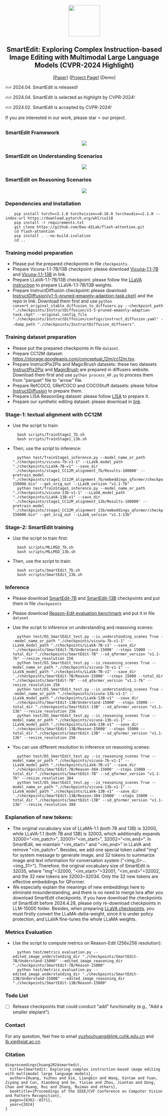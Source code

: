<!-- ## <div align="center"><b>PhotoMaker</b></div> -->
<p align="center"> <img src="https://yuzhou914.github.io/SmartEdit/assets/Logo.jpg" height=100> </p>
<div align="center">
  
## SmartEdit: Exploring Complex Instruction-based Image Editing with Multimodal Large Language Models (CVPR-2024 Highlight)
[[Paper](https://arxiv.org/abs/2312.06739)]
[[Project Page](https://yuzhou914.github.io/SmartEdit/)]
[Demo] <be>
</div>

🔥🔥 2024.04. SmartEdit is released!

🔥🔥 2024.04. SmartEdit is selected as highlight by CVPR-2024!

🔥🔥 2024.02. SmartEdit is accepted by CVPR-2024!

If you are interested in our work, please star ⭐ our project. 
<br>

### SmartEdit Framework
<p align="center">
  <img src="https://yuzhou914.github.io/SmartEdit/assets/2-SmartEdit.jpg">
</p>


### SmartEdit on Understanding Scenarios
<p align="center">
  <img src="https://yuzhou914.github.io/SmartEdit/assets/3-Understanding.jpg">
</p>

### SmartEdit on Reasoning Scenarios
<p align="center">
  <img src="https://yuzhou914.github.io/SmartEdit/assets/4-Reasoning.jpg">
</p>


### Dependencies and Installation
        pip install torch==2.1.0 torchvision==0.16.0 torchaudio==2.1.0 --index-url https://download.pytorch.org/whl/cu118
        pip install -r requirements.txt 
        git clone https://github.com/Dao-AILab/flash-attention.git
        cd flash-attention
        pip install . --no-build-isolation
        cd ..

### Training model preparation
- Please put the prepared checkpoints in file `checkpoints`.
- Prepare Vicuna-1.1-7B/13B checkpoint: please download [Vicuna-1.1-7B](https://huggingface.co/lmsys/vicuna-7b-v1.1) and [Vicuna-1.1-13B](https://huggingface.co/lmsys/vicuna-13b-v1.1) in link.
- Prepare LLaVA-1.1-7B/13B checkpoint: please follow the [LLaVA instruction](https://github.com/haotian-liu/LLaVA/blob/main/docs/MODEL_ZOO.md) to prepare LLaVA-1.1-7B/13B weights.
- Prepare InstructDiffusion checkpoint: please download [InstructDiffusion(v1-5-pruned-emaonly-adaption-task.ckpt)](https://github.com/cientgu/InstructDiffusion/tree/main) and the repo in link. Download them first and use `python convert_original_stable_diffusion_to_diffusers.py --checkpoint_path "./checkpoints/InstructDiffusion/v1-5-pruned-emaonly-adaption-task.ckpt" --original_config_file "./checkpoints/InstructDiffusion/configs/instruct_diffusion.yaml" --dump_path "./checkpoints/InstructDiffusion_diffusers"`.

### Training dataset preparation
- Please put the prepared checkpoints in file `dataset`.
- Prepare CC12M dataset: https://storage.googleapis.com/conceptual_12m/cc12m.tsv.
- Prepare InstructPix2Pix and MagicBrush datasets: these two datasets [InstructPix2Pix](https://huggingface.co/datasets/timbrooks/instructpix2pix-clip-filtered) and [MagicBrush](https://huggingface.co/datasets/osunlp/MagicBrush) are prepared in diffusers website. Download them first and use `python process_HF.py` to process them from "parquet" file to "arrow" file.
- Prepare RefCOCO, GRefCOCO and COCOStuff datasets: please follow [InstructDiffusion](https://github.com/cientgu/InstructDiffusion/tree/main/dataset) to prepare them.
- Prepare LISA ReasonSeg dataset: please follow [LISA](https://github.com/dvlab-research/LISA#dataset) to prepare it.
- Prepare our synthetic editing dataset: please download in [link](https://drive.google.com/drive/folders/1SMkQe1U9av4YNML5wqOLN7crLiNs0aTF).

### Stage-1: textual alignment with CC12M
- Use the script to train:

        bash scripts/TrainStage1_7b.sh
        bash scripts/TrainStage1_13b.sh
- Then, use the script to inference:

        python test/TrainStage1_inference.py --model_name_or_path "./checkpoints/vicuna-7b-v1-1" --LLaVA_model_path "./checkpoints/LLaVA-7B-v1" --save_dir './checkpoints/stage1_CC12M_alignment_7b/Results-100000' --pretrain_model "./checkpoints/stage1_CC12M_alignment_7b/embeddings_qformer/checkpoint-150000.bin" --get_orig_out --LLaVA_version "v1.1-7b"
        python test/TrainStage1_inference.py --model_name_or_path "./checkpoints/vicuna-13b-v1-1" --LLaVA_model_path "./checkpoints/LLaVA-13B-v1" --save_dir './checkpoints/stage1_CC12M_alignment_13b/Results-100000' --pretrain_model "./checkpoints/stage1_CC12M_alignment_13b/embeddings_qformer/checkpoint-150000.bin" --get_orig_out --LLaVA_version "v1.1-13b"

### Stage-2: SmartEdit training
- Use the script to train first:

        bash scripts/MLLMSD_7b.sh
        bash scripts/MLLMSD_13b.sh
- Then, use the script to train:

        bash scripts/SmartEdit_7b.sh
        bash scripts/SmartEdit_13b.sh

### Inference
- Please download [SmartEdit-7B](https://huggingface.co/TencentARC/SmartEdit-7B) and [SmartEdit-13B](https://huggingface.co/TencentARC/SmartEdit-13B) checkpoints and put them in file `checkpoints`
- Please download [Reason-Edit evaluation benchmark](https://drive.google.com/drive/folders/1QGmye23P3vzBBXjVj2BuE7K3n8gaWbyQ) and put it in file `dataset`

- Use the script to inference on understanding and reasoning scenes:

        python test/DS_SmartEdit_test.py --is_understanding_scenes True --model_name_or_path "./checkpoints/vicuna-7b-v1-1" --LLaVA_model_path "./checkpoints/LLaVA-7B-v1" --save_dir './checkpoints/SmartEdit-7B/Understand-15000' --steps 15000 --total_dir "./checkpoints/SmartEdit-7B" --sd_qformer_version "v1.1-7b" --resize_resolution 256
        python test/DS_SmartEdit_test.py --is_reasoning_scenes True --model_name_or_path "./checkpoints/vicuna-7b-v1-1" --LLaVA_model_path "./checkpoints/LLaVA-7B-v1" --save_dir './checkpoints/SmartEdit-7B/Reason-15000' --steps 15000 --total_dir "./checkpoints/SmartEdit-7B" --sd_qformer_version "v1.1-7b" --resize_resolution 256
        python test/DS_SmartEdit_test.py --is_understanding_scenes True --model_name_or_path "./checkpoints/vicuna-13b-v1-1" --LLaVA_model_path "./checkpoints/LLaVA-13B-v1" --save_dir './checkpoints/SmartEdit-13B/Understand-15000' --steps 15000 --total_dir "./checkpoints/SmartEdit-13B" --sd_qformer_version "v1.1-13b" --resize_resolution 256
        python test/DS_SmartEdit_test.py --is_reasoning_scenes True --model_name_or_path "./checkpoints/vicuna-13b-v1-1" --LLaVA_model_path "./checkpoints/LLaVA-13B-v1" --save_dir './checkpoints/SmartEdit-13B/Reason-15000' --steps 15000 --total_dir "./checkpoints/SmartEdit-13B" --sd_qformer_version "v1.1-13b" --resize_resolution 256
- You can use different resolution to inference on reasoning scenes:

        python test/DS_SmartEdit_test.py --is_reasoning_scenes True --model_name_or_path "./checkpoints/vicuna-7b-v1-1" --LLaVA_model_path "./checkpoints/LLaVA-7B-v1" --save_dir './checkpoints/SmartEdit-7B/Reason-384-15000' --steps 15000 --total_dir "./checkpoints/SmartEdit-7B" --sd_qformer_version "v1.1-7b" --resize_resolution 384
        python test/DS_SmartEdit_test.py --is_reasoning_scenes True --model_name_or_path "./checkpoints/vicuna-13b-v1-1" --LLaVA_model_path "./checkpoints/LLaVA-13B-v1" --save_dir './checkpoints/SmartEdit-13B/Reason-384-15000' --steps 15000 --total_dir "./checkpoints/SmartEdit-13B" --sd_qformer_version "v1.1-13b" --resize_resolution 384

### Explanation of new tokens:
- The original vocabulary size of LLaMA-1.1 (both 7B and 13B) is 32000, while LLaVA-1.1 (both 7B and 13B) is 32003, which additionally expands 32000="<im_patch>", 32001="<im_start>", 32002="<im_end>". In SmartEdit, we maintain "<im_start>" and "<im_end>" in LLaVA and remove "<im_patch>". Besides, we add one special token called "img" for system message to generate image, and 32 tokens to summarize image and text information for conversation system ("<img_0>...<img_31>"). Therefore, the original vocabulary size of SmartEdit is 32035, where "img"=32000, "<im_start>"=32001, "<im_end>"=32002, and the 32 new tokens are 32003~32034. Only the 32 new tokens are effective embeddings for QFormer.
- We especially explain the meanings of new embeddings here to eliminate misunderstanding, and there is no need to merge lora after you download SmartEdit checkpoints. If you have download the checkpoints of SmartEdit before 2024.4.28, please only re-download checkpoints in LLM-15000 folder. Besides, when preparing [LLaVA checkpoints](https://github.com/haotian-liu/LLaVA/blob/main/docs/MODEL_ZOO.md), you must firstly convert the LLaMA-delta-weight, since it is under policy protection, and LLaVA fine-tunes the whole LLaMA weights.

### Metrics Evaluation
- Use the script to compute metrics on Reason-Edit (256x256 resolution):
 
        python test/metrics_evaluation.py --edited_image_understanding_dir "./checkpoints/SmartEdit-7B/Understand-15000" --edited_image_reasoning_dir "./checkpoints/SmartEdit-7B/Reason-15000"
        python test/metrics_evaluation.py --edited_image_understanding_dir "./checkpoints/SmartEdit-13B/Understand-15000" --edited_image_reasoning_dir "./checkpoints/SmartEdit-13B/Reason-15000"

### Todo List
- [ ] Release checkpoints that could conduct "add" functionality (e.g., "Add a smaller eleplant").

### Contact
For any question, feel free to email yuzhouhuang@link.cuhk.edu.cn and lb.xie@siat.ac.cn

### Citation	
```
@inproceedings{huang2024smartedit,
  title={Smartedit: Exploring complex instruction-based image editing with multimodal large language models},
  author={Huang, Yuzhou and Xie, Liangbin and Wang, Xintao and Yuan, Ziyang and Cun, Xiaodong and Ge, Yixiao and Zhou, Jiantao and Dong, Chao and Huang, Rui and Zhang, Ruimao and others},
  booktitle={Proceedings of the IEEE/CVF Conference on Computer Vision and Pattern Recognition},
  pages={8362--8371},
  year={2024}
}
```
